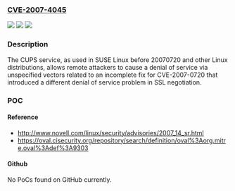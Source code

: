 ### [CVE-2007-4045](https://cve.mitre.org/cgi-bin/cvename.cgi?name=CVE-2007-4045)
![](https://img.shields.io/static/v1?label=Product&message=n%2Fa&color=blue)
![](https://img.shields.io/static/v1?label=Version&message=n%2Fa&color=blue)
![](https://img.shields.io/static/v1?label=Vulnerability&message=n%2Fa&color=brighgreen)

### Description

The CUPS service, as used in SUSE Linux before 20070720 and other Linux distributions, allows remote attackers to cause a denial of service via unspecified vectors related to an incomplete fix for CVE-2007-0720 that introduced a different denial of service problem in SSL negotiation.

### POC

#### Reference
- http://www.novell.com/linux/security/advisories/2007_14_sr.html
- https://oval.cisecurity.org/repository/search/definition/oval%3Aorg.mitre.oval%3Adef%3A9303

#### Github
No PoCs found on GitHub currently.

